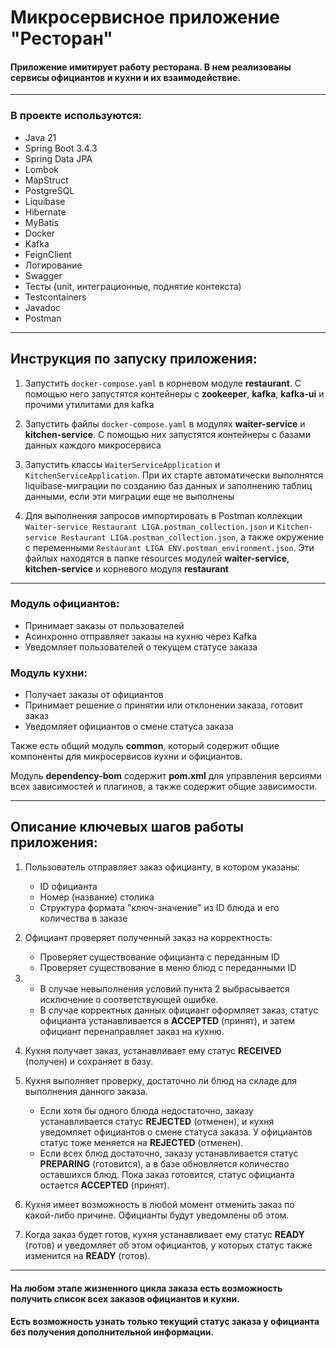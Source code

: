 # Микросервисное приложение "Ресторан"

#### Приложение имитирует работу ресторана. В нем реализованы сервисы официантов и кухни и их взаимодействие.

---

### В проекте используются:

- Java 21
- Spring Boot 3.4.3
- Spring Data JPA
- Lombok
- MapStruct
- PostgreSQL
- Liquibase
- Hibernate
- MyBatis
- Docker
- Kafka
- FeignClient
- Логирование
- Swagger
- Тесты (unit, интеграционные, поднятие контекста)
- Testcontainers
- Javadoc
- Postman
---

## Инструкция по запуску приложения:

1. Запустить `docker-compose.yaml` в корневом модуле **restaurant**.
   С помощью него запустятся контейнеры с **zookeeper**, **kafka**, **kafka-ui** и прочими утилитами для kafka


2. Запустить файлы `docker-compose.yaml` в модулях **waiter-service** и **kitchen-service**.
   С помощью них запустятся контейнеры с базами данных каждого микросервиса


3. Запустить классы `WaiterServiceApplication` и `KitchenServiceApplication`.
   При их старте автоматически выполнятся liquibase-миграции по созданию баз данных
   и заполнению таблиц данными, если эти миграции еще не выполнены


4. Для выполнения запросов импортировать в Postman коллекции `Waiter-service Restaurant LIGA.postman_collection.json`
   и `Kitchen-service Restaurant LIGA.postman_collection.json`, а также окружение с переменными
   `Restaurant LIGA ENV.postman_environment.json`. Эти файлых находятся в папке resources модулей
   **waiter-service**, **kitchen-service** и корневого модуля **restaurant**
---

### Модуль официантов:

- Принимает заказы от пользователей
- Асинхронно отправляет заказы на кухню через Kafka
- Уведомляет пользователей о текущем статусе заказа

### Модуль кухни:

- Получает заказы от официантов
- Принимает решение о принятии или отклонении заказа, готовит заказ
- Уведомляет официантов о смене статуса заказа

Также есть общий модуль **common**, который содержит общие компоненты для микросервисов кухни и официантов.

Модуль **dependency-bom** содержит **pom.xml** для управления версиями всех зависимостей и плагинов,
а также содержит общие зависимости.

---

## Описание ключевых шагов работы приложения:

1. Пользователь отправляет заказ официанту, в котором указаны:
    - ID официанта
    - Номер (название) столика
    - Структура формата "ключ-значение" из ID блюда и его количества в заказе


2. Официант проверяет полученный заказ на корректность:
    - Проверяет существование официанта с переданным ID
    - Проверяет существование в меню блюд с переданными ID


3.
    - В случае невыполнения условий пункта 2 выбрасывается исключение о соответствующей ошибке.
    - В случае корректных данных официант оформляет заказ, статус официанта устанавливается в **ACCEPTED** (принят),
      и затем официант перенаправляет заказ на кухню.


4. Кухня получает заказ, устанавливает ему статус **RECEIVED** (получен) и сохраняет в базу.


5. Кухня выполняет проверку, достаточно ли блюд на складе для выполнения данного заказа.
    - Если хотя бы одного блюда недостаточно, заказу устанавливается статус **REJECTED** (отменен), и кухня
      уведомляет официантов о смене статуса заказа. У официантов статус тоже меняется на **REJECTED** (отменен).
    - Если всех блюд достаточно, заказу устанавливается статус **PREPARING** (готовится), а в базе
      обновляется количество оставшихся блюд. Пока заказ готовится, статус официанта остается **ACCEPTED** (принят).


6. Кухня имеет возможность в любой момент отменить заказ по какой-либо причине.
   Официанты будут уведомлены об этом.


7. Когда заказ будет готов, кухня устанавливает ему статус **READY** (готов) и уведомляет об этом
   официантов, у которых статус также изменится на **READY** (готов).

---

#### На любом этапе жизненного цикла заказа есть возможность получить список всех заказов официантов и кухни.
#### Есть возможность узнать только текущий статус заказа у официанта без получения дополнительной информации.

